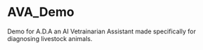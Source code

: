 # AVA_Demo
Demo for A.D.A an AI Vetrainarian Assistant made specifically for diagnosing livestock animals.
